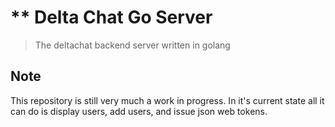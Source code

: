 ** Delta Chat Go Server
===================

> The deltachat backend server written in golang

## Note
This repository is still very much a work in progress. In it's current state all it can do is display users, add users,
and issue json web tokens.
